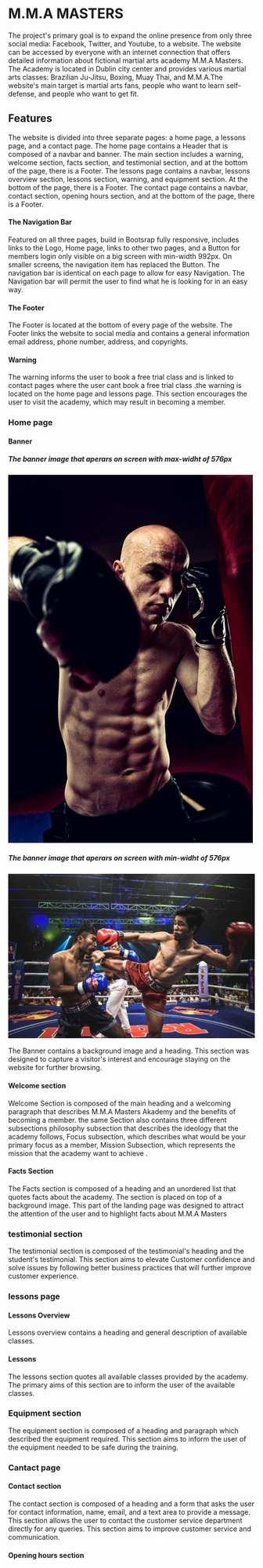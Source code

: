 

# M.M.A MASTERS

The project's primary goal is to expand the online presence from only three social media: Facebook, Twitter, and Youtube, to a website. The website can be accessed by everyone with an internet connection that offers detailed information about fictional martial arts academy M.M.A Masters. The Academy is located in Dublin city center and provides various martial arts classes: Brazilian Ju-Jitsu, Boxing, Muay Thai, and M.M.A.The website's main target is martial arts fans, people who want to learn self-defense, and people who want to get fit.

## Features

The website is divided into three separate pages: a home page, a lessons page,  and a contact page.
The home page contains a Header that is composed of a navbar and banner. The main section includes a warning, welcome section, facts section, and testimonial section, and at the bottom of the page, there is a  Footer. 
The lessons page contains a navbar, lessons overview section, lessons section, warning, and equipment section. At the bottom of the page, there is a  Footer.
The contact page contains a navbar, contact section, opening hours section, and at the bottom of the page, there is a  Footer.
#### The Navigation Bar

Featured on all three pages, build in Bootsrap fully responsive, includes links to the Logo, Home page,  links to other two pages, and a Button for members login only visible on a big screen with min-width 992px. On smaller screens, the navigation item has replaced the Button. The navigation bar is identical on each page to allow for easy Navigation.
The Navigation bar will permit the user to find what he is looking for in an easy way.

#### The Footer

The Footer is located at the bottom of every page of the website.
The Footer links the website to social media and contains a general information email address, phone number, address, and copyrights.

####  Warning 

The warning informs the user to book a free trial class and is linked to contact pages where the user cant book a free trial class .the warning is located on the home page and lessons page. This section encourages the user to visit the academy, which may result in becoming a member.

### Home page

#### Banner

##### The banner image that aperars on screen with max-widht of 576px

![Banner image](./assets/images/fighter.jpg)

##### The banner image that aperars on screen with min-widht of 576px

![Banner image](./assets/images/header-img.jpg)

The Banner contains a background image and a heading.  This section was designed to capture a visitor's interest and encourage staying on the website for further browsing. 
#### Welcome section

Welcome Section is composed of the main heading and a welcoming paragraph that describes M.M.A Masters Akademy and the benefits of becoming a member. the same Section also contains three different subsections philosophy subsection that describes the ideology that the academy follows, Focus subsection, which describes what would be your primary focus  as a member, Mission Subsection, which represents the mission that the academy want to achieve .

#### Facts Section

The Facts section is composed of a heading and an unordered list that quotes facts about the academy. The section is placed on top of a  background image. This part of the landing page was designed to attract the attention of the user and  to highlight facts about M.M.A Masters

### testimonial section

The testimonial section is composed of the testimonial's heading and the student's testimonial. This section aims to elevate Customer confidence and solve issues by following better business practices that will further improve customer experience.
 
### lessons page 

#### Lessons Overview

Lessons overview contains a heading and general description of available classes. 

#### Lessons

 The lessons section quotes all available classes provided by the academy. The primary aims of this section are to inform the user of the available classes.

 ### Equipment section

 The equipment section is composed of a heading and paragraph which described the equipment required. This section aims to inform the user of the equipment needed to be safe during the training.

 ### Cantact page

 #### Contact section

The contact section is composed of a heading and a form that asks the user for contact information, name, email, and a text area to provide a message. This section allows the user to contact the customer service department directly for any queries. This section aims to improve customer service and communication. 

#### Opening hours section








